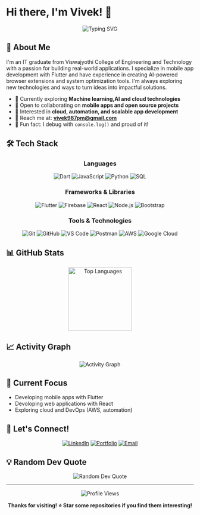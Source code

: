 # Hi there, I'm Vivek! 👋

<div align="center">
  <img src="https://readme-typing-svg.herokuapp.com?font=Fira+Code&pause=1000&color=2E9EF7&center=true&vCenter=true&width=435&lines=Welcome+to+my+GitHub+profile!;Flutter+and+React+Developer;Always+learning+new+things;Let's+build+something+amazing!" alt="Typing SVG" />
</div>

## 🚀 About Me

I'm an IT graduate from Viswajyothi College of Engineering and Technology with a passion for building real-world applications. I specialize in mobile app development with Flutter and have experience in creating AI-powered browser extensions and system optimization tools. I'm always exploring new technologies and ways to turn ideas into impactful solutions.

- 🌟 Currently exploring **Machine learning,AI and cloud technologies**
- 💼 Open to collaborating on **mobile apps and open source projects**
- 🤔 Interested in **cloud, automation, and scalable app development**
- 💌 Reach me at: **vivek987pm@gmail.com**
- 🚀 Fun fact: I debug with `console.log()` and proud of it!

## 🛠️ Tech Stack

<div align="center">

### Languages
![Dart](https://img.shields.io/badge/-Dart-0175C2?style=flat-square&logo=dart&logoColor=white)
![JavaScript](https://img.shields.io/badge/-JavaScript-F7DF1E?style=flat-square&logo=javascript&logoColor=black)
![Python](https://img.shields.io/badge/-Python-3776AB?style=flat-square&logo=python&logoColor=white)
![SQL](https://img.shields.io/badge/-SQL-4479A1?style=flat-square&logo=postgresql&logoColor=white)

### Frameworks & Libraries
![Flutter](https://img.shields.io/badge/-Flutter-02569B?style=flat-square&logo=flutter&logoColor=white)
![Firebase](https://img.shields.io/badge/-Firebase-FFCA28?style=flat-square&logo=firebase&logoColor=black)
![React](https://img.shields.io/badge/-React-61DAFB?style=flat-square&logo=react&logoColor=black)
![Node.js](https://img.shields.io/badge/-Node.js-339933?style=flat-square&logo=node.js&logoColor=white)
![Bootstrap](https://img.shields.io/badge/-Bootstrap-563D7C?style=flat-square&logo=bootstrap&logoColor=white)

### Tools & Technologies
![Git](https://img.shields.io/badge/-Git-F05032?style=flat-square&logo=git&logoColor=white)
![GitHub](https://img.shields.io/badge/-GitHub-181717?style=flat-square&logo=github&logoColor=white)
![VS Code](https://img.shields.io/badge/-VS%20Code-007ACC?style=flat-square&logo=visual-studio-code&logoColor=white)
![Postman](https://img.shields.io/badge/-Postman-FF6C37?style=flat-square&logo=postman&logoColor=white)
![AWS](https://img.shields.io/badge/-AWS-232F3E?style=flat-square&logo=amazon-aws&logoColor=white)
![Google Cloud](https://img.shields.io/badge/-Google%20Cloud-4285F4?style=flat-square&logo=google-cloud&logoColor=white)


</div>

## 📊 GitHub Stats

<div align="center">
  <img src="https://github-readme-stats.vercel.app/api/top-langs/?username=vivek123r&layout=compact&theme=tokyonight&hide_border=true" alt="Top Languages" height="170" />
</div>


## 📈 Activity Graph

<div align="center">
  <img src="https://github-readme-activity-graph.vercel.app/graph?username=vivek123r&theme=tokyo-night&hide_border=true" alt="Activity Graph" />
</div>

## 🎯 Current Focus

- Developing mobile apps with Flutter
- Devoloping web applications with React
- Exploring cloud and DevOps (AWS, automation)

## 💌 Let's Connect!

<div align="center">

[![LinkedIn](https://img.shields.io/badge/-LinkedIn-0077B5?style=for-the-badge&logo=linkedin&logoColor=white)]([https://linkedin.com/in/your-profile](https://www.linkedin.com/in/vivek-r-015008188))
[![Portfolio](https://img.shields.io/badge/-Portfolio-000000?style=for-the-badge&logo=react&logoColor=white)](https://your-portfolio.com)
[![Email](https://img.shields.io/badge/-Email-D14836?style=for-the-badge&logo=gmail&logoColor=white)](mailto:vivek987pm@gmail.com)

</div>

## 💡 Random Dev Quote

<div align="center">
  <img src="https://quotes-github-readme.vercel.app/api?type=horizontal&theme=tokyonight" alt="Random Dev Quote" />
</div>

---

<div align="center">
  <img src="https://komarev.com/ghpvc/?username=vivek123r&style=flat-square&color=blue" alt="Profile Views" />

  **Thanks for visiting! ⭐ Star some repositories if you find them interesting!**
</div>

